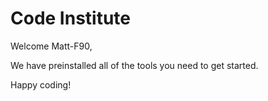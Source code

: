 # Code Institute

Welcome Matt-F90,

We have preinstalled all of the tools you need to get started.

Happy coding!